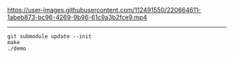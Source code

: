 https://user-images.githubusercontent.com/112491550/220664611-1abeb873-bc96-4269-9b96-61c9a3b2fce9.mp4

---

```
git submodule update --init
make
./demo
```
